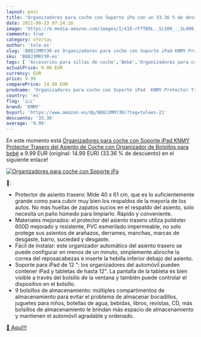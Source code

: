 ```yaml
---
layout: post
title: 'Organizadores para coche con Soporte iPa con un 33.36 % de descuento'
date: 2021-08-23 07:24:18
image: 'https://m.media-amazon.com/images/I/41O-rFfTB9L._SL500_._SL400_.jpg'
comments: true
category: ofertas
author: 'tole.es'
slug: 'B08J3MRY3R-es Organizadores para coche con Soporte iPad KNMY Protector...'
sku: 'B08J3MRY3R-es'
tags: [ 'Accesorios para sillas de coche','Bebé','Organizadores para coche','Sillas de coche y accesorios','ipad','knmy', ]
actualPrice: 9.99 EUR
currency: EUR
price: 9.99
comparePrice: 14.99 EUR
prodname: 'Organizadores para coche con Soporte iPad  KNMY Protector Trasero del Asiento de Coche con Organizador de Bolsillos para bebé'
country: 'es'
flag: '🇪🇸'
brand: 'KNMY'
buyurl: 'https://www.amazon.es/dp/B08J3MRY3R/?tag=tolees-21'
descuento: '33.36'
average: '9.99'
---
```


En este momento está [Organizadores para coche con Soporte iPad  KNMY Protector Trasero del Asiento de Coche con Organizador de Bolsillos para bebé](https://www.amazon.es/dp/B08J3MRY3R/?tag=tolees-21) a 9.99 EUR (original: 14.99 EUR) (33.36 %  de descuento) en el siguiente enlace!

[![Organizadores para coche con Soporte iPa](https://m.media-amazon.com/images/I/41O-rFfTB9L._SL500_._SL400_.jpg)](https://www.amazon.es/dp/B08J3MRY3R/?tag=tolees-21)

🔎:

- Protector de asiento trasero: Mide 40 x 61 cm, que es lo suficientemente grande como para cubrir muy bien los respaldos de la mayoría de los autos. No más huellas de zapatos sucios en el respaldo del asiento, solo necesita un paño húmedo para limpiarlo. Rápido y conveniente.
- Materiales mejorados: el protector del asiento trasero utiliza poliéster 600D mejorado y resistente, PVC esmerilado impermeable, no solo protege sus asientos de arañazos, derrames, manchas, marcas de desgaste, barro, suciedad y desgaste.
- Fácil de instalar: este organizador automático del asiento trasero se puede configurar en menos de un minuto, simplemente abroche la correa del reposacabezas e inserte la hebilla inferior debajo del asiento.
- Soporte para iPad de 12 ": los organizadores del automóvil pueden contener iPad y tabletas de hasta 12". La pantalla de la tableta es bien visible a través del bolsillo de la ventana y también puede controlar el dispositivo en el bolsillo.
- 9 bolsillos de almacenamiento: múltiples compartimentos de almacenamiento para evitar el problema de almacenar bocadillos, juguetes para niños, botellas de agua, bebidas, libros, revistas, CD, más bolsillos de almacenamiento le brindan más espacio de almacenamiento y mantienen el automóvil agradable y ordenado.

[🛒 Aquí!!!](https://www.amazon.es/dp/B08J3MRY3R/?tag=tolees-21)
